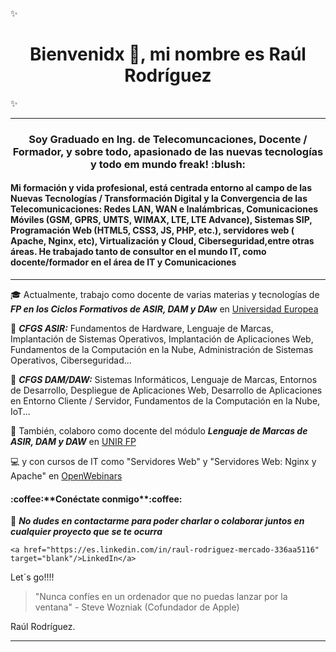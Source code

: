 ✨<h1 align="center">Bienvenidx 👋, mi nombre es **Raúl Rodríguez**</h1>✨

<hr>

<h3 align="center">Soy Graduado en Ing. de Telecomuncaciones, Docente / Formador, y sobre todo, apasionado de las nuevas tecnologías y todo em mundo freak! :blush:</h3>

<h4>Mi formación y vida profesional, está centrada entorno al campo de las Nuevas Tecnologías / Transformación Digital y la Convergencia de las Telecomunicaciones: Redes LAN, WAN e Inalámbricas, Comunicaciones Móviles (GSM, GPRS, UMTS, WIMAX, LTE, LTE Advance), Sistemas SIP, Programación Web (HTML5, CSS3, JS, PHP, etc.), servidores web ( Apache, Nginx, etc), Virtualización y Cloud, Ciberseguridad,entre otras áreas. He trabajado tanto de consultor en el mundo IT, como docente/formador en el área de IT y Comunicaciones</h4>

<hr>

:mortar_board: Actualmente, trabajo como docente de varias materias y tecnologías de ***FP en los Ciclos Formativos de ASIR, DAM y DAw*** en [Universidad Europea](https://universidadeuropea.com/)

📘 ***CFGS ASIR:*** Fundamentos de Hardware, Lenguaje de Marcas, Implantación de Sistemas Operativos, Implantación de Aplicaciones Web, Fundamentos de la Computación en la Nube, Administración de Sistemas Operativos, Ciberseguridad...</p>

📕 ***CFGS DAM/DAW:*** Sistemas Informáticos, Lenguaje de Marcas, Entornos de Desarrollo, Despliegue de Aplicaciones Web, Desarrollo de Aplicaciones en Entorno Cliente / Servidor, Fundamentos de la Computación en la Nube, IoT...</p>

🤝 También, colaboro como docente del módulo ***Lenguaje de Marcas de ASIR, DAM y DAW*** en [UNIR FP](https://www.unir.net/)

:computer: y con cursos de IT como "Servidores Web" y "Servidores Web: Nginx y Apache" en [OpenWebinars](https://openwebinars.net)

<h4 align="left">:coffee:**Conéctate conmigo**:coffee:</h4>

📄 ***No dudes en contactarme para poder charlar o colaborar juntos en cualquier proyecto que se te ocurra***

    <a href="https://es.linkedin.com/in/raul-rodriguez-mercado-336aa5116" target="blank"/>LinkedIn</a>

Let´s go!!!!

>"Nunca confíes en un ordenador que no puedas lanzar por la ventana" - Steve Wozniak (Cofundador de Apple) 

Raúl Rodríguez.

<hr/>

